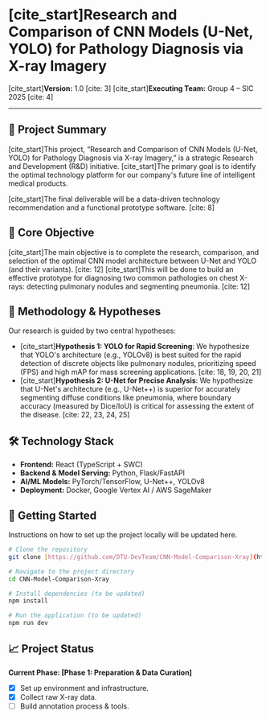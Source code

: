 # [cite_start]Research and Comparison of CNN Models (U-Net, YOLO) for Pathology Diagnosis via X-ray Imagery 

[cite_start]**Version:** 1.0 [cite: 3]
[cite_start]**Executing Team:** Group 4 – SIC 2025 [cite: 4]

---

## 📖 Project Summary

[cite_start]This project, “Research and Comparison of CNN Models (U-Net, YOLO) for Pathology Diagnosis via X-ray Imagery,” is a strategic Research and Development (R&D) initiative.  [cite_start]The primary goal is to identify the optimal technology platform for our company's future line of intelligent medical products. 

[cite_start]The final deliverable will be a data-driven technology recommendation and a functional prototype software. [cite: 8]

## 🎯 Core Objective

[cite_start]The main objective is to complete the research, comparison, and selection of the optimal CNN model architecture between U-Net and YOLO (and their variants). [cite: 12] [cite_start]This will be done to build an effective prototype for diagnosing two common pathologies on chest X-rays: detecting pulmonary nodules and segmenting pneumonia. [cite: 12]

## 🔬 Methodology & Hypotheses

Our research is guided by two central hypotheses:

* [cite_start]**Hypothesis 1: YOLO for Rapid Screening**: We hypothesize that YOLO's architecture (e.g., YOLOv8) is best suited for the rapid detection of discrete objects like pulmonary nodules, prioritizing speed (FPS) and high mAP for mass screening applications. [cite: 18, 19, 20, 21]
* [cite_start]**Hypothesis 2: U-Net for Precise Analysis**: We hypothesize that U-Net's architecture (e.g., U-Net++) is superior for accurately segmenting diffuse conditions like pneumonia, where boundary accuracy (measured by Dice/IoU) is critical for assessing the extent of the disease. [cite: 22, 23, 24, 25]

## 🛠️ Technology Stack

* **Frontend:** React (TypeScript + SWC)
* **Backend & Model Serving:** Python, Flask/FastAPI
* **AI/ML Models:** PyTorch/TensorFlow, U-Net++, YOLOv8
* **Deployment:** Docker, Google Vertex AI / AWS SageMaker

## 🚀 Getting Started

Instructions on how to set up the project locally will be updated here.

```bash
# Clone the repository
git clone [https://github.com/DTU-DevTeam/CNN-Model-Comparison-Xray](https://github.com/DTU-DevTeam/CNN-Model-Comparison-Xray)

# Navigate to the project directory
cd CNN-Model-Comparison-Xray

# Install dependencies (to be updated)
npm install

# Run the application (to be updated)
npm run dev
```

## 📈 Project Status

**Current Phase: [Phase 1: Preparation & Data Curation]**

* [X] Set up environment and infrastructure.
* [X] Collect raw X-ray data.
* [ ] Build annotation process & tools.
